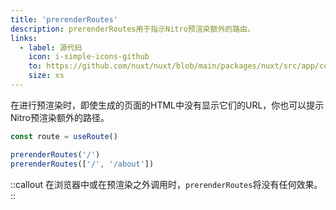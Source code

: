 ```yaml
---
title: 'prerenderRoutes'
description: prerenderRoutes用于指示Nitro预渲染额外的路由。
links:
  - label: 源代码
    icon: i-simple-icons-github
    to: https://github.com/nuxt/nuxt/blob/main/packages/nuxt/src/app/composables/ssr.ts
    size: xs
---
```


在进行预渲染时，即使生成的页面的HTML中没有显示它们的URL，你也可以提示Nitro预渲染额外的路径。

```js
const route = useRoute()

prerenderRoutes('/')
prerenderRoutes(['/', '/about'])
```

::callout
在浏览器中或在预渲染之外调用时，`prerenderRoutes`将没有任何效果。
::
